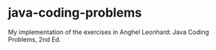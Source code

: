 # java-coding-problems

My implementation of the exercises in Anghel Leonhard: Java Coding Problems, 2nd Ed.
